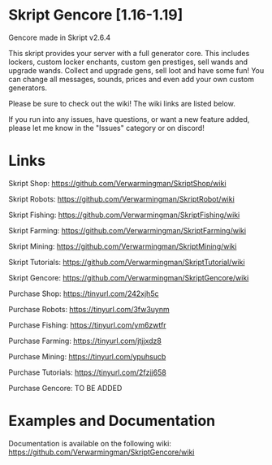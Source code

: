 # Skript Gencore [1.16-1.19]
Gencore made in Skript v2.6.4

This skript provides your server with a full generator core. This includes lockers, custom locker enchants, custom gen prestiges, sell wands and upgrade wands. Collect and upgrade gens, sell loot and have some fun! You can change all messages, sounds, prices and even add your own custom generators. 

Please be sure to check out the wiki! The wiki links are listed below.

If you run into any issues, have questions, or want a new feature added, please let me know in the "Issues" category or on discord!

# Links
Skript Shop: https://github.com/Verwarmingman/SkriptShop/wiki

Skript Robots: https://github.com/Verwarmingman/SkriptRobot/wiki

Skript Fishing: https://github.com/Verwarmingman/SkriptFishing/wiki

Skript Farming: https://github.com/Verwarmingman/SkriptFarming/wiki

Skript Mining: https://github.com/Verwarmingman/SkriptMining/wiki

Skript Tutorials: https://github.com/Verwarmingman/SkriptTutorial/wiki

Skript Gencore: https://github.com/Verwarmingman/SkriptGencore/wiki




Purchase Shop: https://tinyurl.com/242xjh5c

Purchase Robots: https://tinyurl.com/3fw3uynm

Purchase Fishing: https://tinyurl.com/ym6zwtfr

Purchase Farming: https://tinyurl.com/jtjjxdz8

Purchase Mining: https://tinyurl.com/ypuhsucb

Purchase Tutorials: https://tinyurl.com/2fzjj658

Purchase Gencore: TO BE ADDED


# Examples and Documentation
Documentation is available on the following wiki: https://github.com/Verwarmingman/SkriptGencore/wiki
